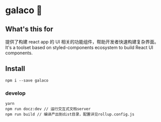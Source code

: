 # galaco 🌈

## What's this for

提供了构建 react app 的 UI 相关的功能组件，帮助开发者快速构建复杂界面。
It's a toolset based on styled-components ecosystem to build React UI components.

## Install

`npm i --save galaco`

### develop

```
yarn
npm run docz:dev // 运行交互式文档server
npm run build // 编译产出到dist目录，配置详见rollup.config.js
```